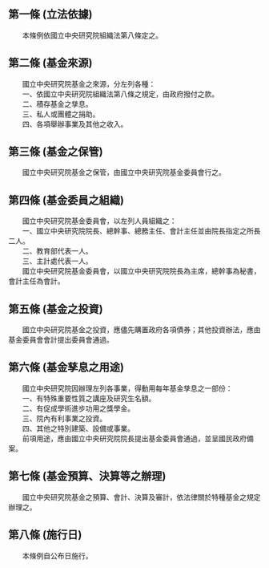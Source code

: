 第一條 (立法依據)
-----------------
　　本條例依國立中央研究院組織法第八條定之。  


第二條 (基金來源)
-----------------
　　國立中央研究院基金之來源，分左列各種：  
　　一、依國立中央研究院組織法第八條之規定，由政府撥付之款。  
　　二、積存基金之孳息。  
　　三、私人或團體之捐助。  
　　四、各項舉辦事業及其他之收入。  


第三條 (基金之保管)
-------------------
　　國立中央研究院基金之保管，由國立中央研究院基金委員會行之。  


第四條 (基金委員之組織)
-----------------------
　　國立中央研究院基金委員會，以左列人員組織之：  
　　一、國立中央研究院院長、總幹事、總務主任、會計主任並由院長指定之所長二人。  
　　二、教育部代表一人。  
　　三、主計處代表一人。  
　　國立中央研究院基金委員會，以國立中央研究院院長為主席，總幹事為秘書，會計主任為會計。  


第五條 (基金之投資)
-------------------
　　國立中央研究院基金之投資，應儘先購置政府各項債券；其他投資辦法，應由基金委員會會計提出委員會通過。  


第六條 (基金孳息之用途)
-----------------------
　　國立中央研究院因辦理左列各事業，得動用每年基金孳息之一部份：  
　　一、有特殊重要性質之講座及研究生名額。  
　　二、有促成學術進步功用之獎學金。  
　　三、院內有利事業之投資。  
　　四、其他之特別建築、設備或事業。  
　　前項用途，應由國立中央研究院院長提出基金委員會通過，並呈國民政府備案。  


第七條 (基金預算、決算等之辦理)
-------------------------------
　　國立中央研究院基金之預算、會計、決算及審計，依法律關於特種基金之規定辦理之。  


第八條 (施行日)
---------------
　　本條例自公布日施行。
